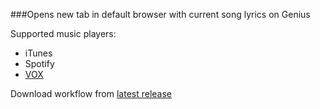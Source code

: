 ###Opens new tab in default browser with current song lyrics on Genius

Supported music players:

* iTunes
* Spotify
* [VOX](https://vox.rocks/mac-music-player)

Download workflow from [latest release](https://github.com/likewinter/genius-alfred-workflow/releases/tag/latest)
